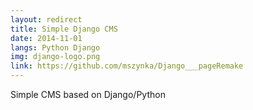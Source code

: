 ```yaml
---
layout: redirect
title: Simple Django CMS
date: 2014-11-01
langs: Python Django
img: django-logo.png
link: https://github.com/mszynka/Django___pageRemake
---
```


Simple CMS based on Django/Python
